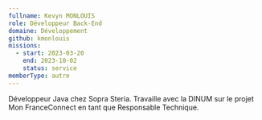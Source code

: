 ```yaml
---
fullname: Kevyn MONLOUIS
role: Développeur Back-End
domaine: Développement
github: kmonlouis
missions:
  - start: 2023-03-20
    end: 2023-10-02
    status: service
memberType: autre
---
```


Développeur Java chez Sopra Steria. Travaille avec la DINUM sur le projet Mon FranceConnect en tant que Responsable Technique.
